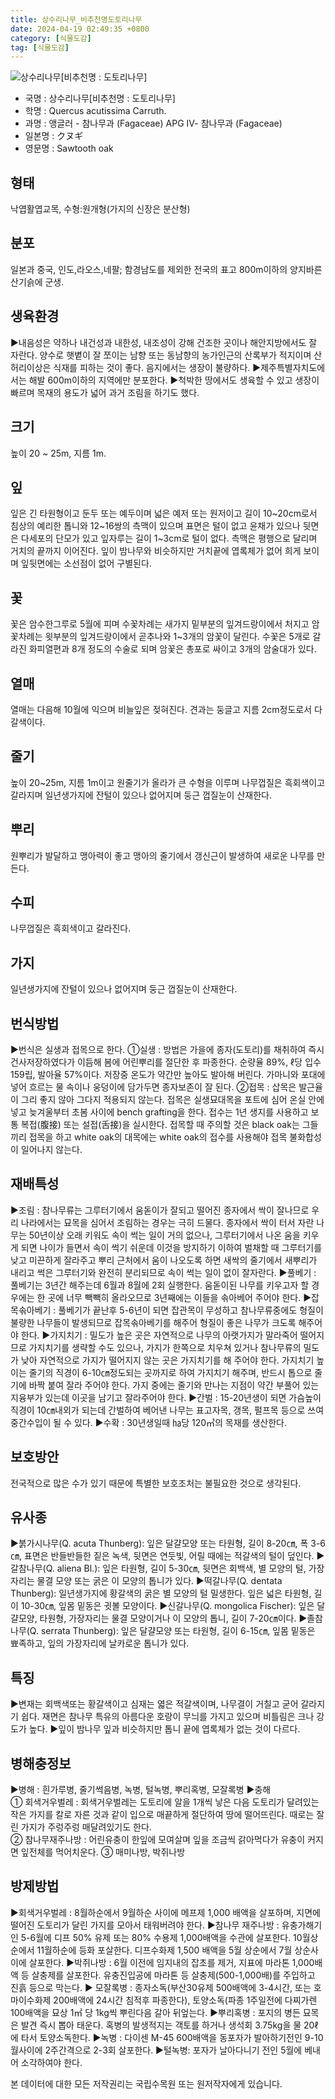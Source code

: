 ```yaml
---
title: 상수리나무_비추천명도토리나무
date: 2024-04-19 02:49:35 +0800
category: [식물도감]
tag: [식물도감]
---
```




![상수리나무[비추천명 : 도토리나무]](/fileUpload/plants/basic/Fagaceae/Quercus/6512/1_th2.JPG)
- 국명 : 상수리나무[비추천명 : 도토리나무]
- 학명 : Quercus acutissima Carruth.
- 과명 : 앵글러 - 참나무과 (Fagaceae) APG Ⅳ- 참나무과 (Fagaceae)
- 일본명 : クヌギ
- 영문명 : Sawtooth oak


## 형태
낙엽활엽교목, 수형:원개형(가지의 신장은 분산형)
## 분포
일본과 중국, 인도,라오스,네팔; 함경남도를 제외한 전국의 표고 800m이하의 양지바른 산기슭에 군생.
## 생육환경
▶내음성은 약하나 내건성과 내한성, 내조성이 강해 건조한 곳이나 해안지방에서도 잘 자란다. 양수로 햇볕이 잘 쪼이는 남향 또는 동남향의 농가인근의 산록부가 적지이며 산허리이상은 식재를 피하는 것이 좋다. 음지에서는 생장이 불량하다.▶제주특별자치도에서는 해발 600m이하의 지역에만 분포한다. ▶척박한 땅에서도 생육할 수 있고 생장이 빠르며 목재의 용도가 넓어 과거 조림을 하기도 했다.
## 크기
높이 20 ~ 25m, 지름 1m. 
## 잎
잎은 긴 타원형이고 둔두 또는 예두이며 넓은 예저 또는 원저이고 길이 10~20cm로서 침상의 예리한 톱니와 12~16쌍의 측맥이 있으며 표면은 털이 없고 윤채가 있으나 뒷면은 다세포의 단모가 있고 잎자루는 길이 1~3cm로 털이 없다. 측맥은 평행으로 달리며 거치의 끝까지 이어진다. 잎이 밤나무와 비슷하지만 거치끝에 엽록체가 없어 희게 보이며 잎뒷면에는 소선점이 없어 구별된다.
## 꽃
꽃은 암수한그루로 5월에 피며 수꽃차례는 새가지 밑부분의 잎겨드랑이에서 처지고 암꽃차례는 윗부분의 잎겨드랑이에서 곧추나와 1~3개의 암꽃이 달린다. 수꽃은 5개로 갈라진 화피열편과 8개 정도의 수술로 되며 암꽃은 총포로 싸이고 3개의 암술대가 있다.
## 열매
열매는 다음해 10월에 익으며 비늘잎은 젖혀진다. 견과는 둥글고 지름 2cm정도로서 다갈색이다.
## 줄기
높이 20~25m, 지름 1m이고 원줄기가 올라가 큰 수형을 이루며 나무껍질은 흑회색이고 갈라지며 일년생가지에 잔털이 있으나 없어지며 둥근 껍질눈이 산재한다.
## 뿌리
원뿌리가 발달하고 맹아력이 좋고 맹아의 줄기에서 갱신근이 발생하여 새로운 나무를 만든다.
## 수피
나무껍질은 흑회색이고 갈라진다.
## 가지
일년생가지에 잔털이 있으나 없어지며 둥근 껍질눈이 산재한다.
## 번식방법
▶번식은 실생과 접목으로 한다. ①실생 : 방법은 가을에 종자(도토리)를 채취하여 즉시 건사저장하였다가 이듬해 봄에 어린뿌리를 절단한 후 파종한다. 순량율 89%, ℓ당 입수 159립, 발아율 57%이다. 저장중 온도가 약간만 높아도 발아해 버린다. 가마니와 포대에 넣어 흐르는 물 속이나 웅덩이에 담가두면 종자보존이 잘 된다.②접목 : 삽목은 발근율이 그리 좋지 않아 그다지 적용되지 않는다. 접목은 실생묘대목을 포트에 심어 온실 안에 넣고 늦겨울부터 초봄 사이에 bench grafting을 한다. 접수는 1년 생지를 사용하고 보통 복접(腹接) 또는 설접(舌接)을 실시한다. 접목할 때 주의할 것은 black oak는 그들끼리 접목을 하고 white oak의 대목에는 white oak의 접수를 사용해야 접목 불화합성이 일어나지 않는다.
## 재배특성
▶조림 : 참나무류는 그루터기에서 움돋이가 잘되고 떨어진 종자에서 싹이 잘나므로 우리 나라에서는 묘목을 심어서 조림하는 경우는 극히 드물다. 종자에서 싹이 터서 자란 나무는 50년이상 오래 키워도 속이 썩는 일이 거의 없으나, 그루터기에서 나온 움을 키우게 되면 나이가 들면서 속이 썩기 쉬운데 이것을 방지하기 이하여 벌채할 때 그루터기를 낮고 미끈하게 잘라주고 뿌리 근처에서 움이 나오도록 하면 새싹의 줄기에서 새뿌리가 내리고 썩은 그루터기와 완전히 분리되므로 속이 썩는 일이 없이 잘자란다. ▶풀베기 : 풀베기는 3년간 해주는데 6월과 8월에 2회 실행한다. 움돋이된 나무를 키우고자 할 경우에는 한 곳에 너무 빽빽히 올라오므로 3년째에는 이들을 솎아베어 주어야 한다.▶잡목솎아베기 : 풀베기가 끝난후 5-6년이 되면 잡관목이 무성하고 참나무류중에도 형질이 불량한 나무들이 발생되므로 잡목솎아베기를 해주어 형질이 좋은 나무가 크도록 해주어야 한다. ▶가지치기 : 밀도가 높은 곳은 자연적으로 나무의 아랫가지가 말라죽어 떨어지므로 가지치기를 생략할 수도 있으나, 가지가 한쪽으로 치우쳐 있거나 참나무류의 밀도가 낮아 자연적으로 가지가 떨어지지 않는 곳은 가지치기를 해 주어야 한다. 가지치기 높이는 줄기의 직경이 6-10㎝정도되는 곳까지로 하여 가지치기 해주며, 반드시 톱으로 줄기에 바짝 붙여 잘라 주어야 한다. 가지 중에는 줄기와 만나는 지점이 약간 부풀어 있는 지융부가 있는데 이곳을 남기고 잘라주어야 한다. ▶간벌 : 15-20년생이 되면 가슴높이 직경이 10㎝내외가 되는데 간벌하여 베어낸 나무는 표고자목, 갱목, 펄프목 등으로 쓰여 중간수입이 될 수 있다. ▶수확 : 30년생일때 ㏊당 120㎥의 목재를 생산한다. 

## 보호방안
전국적으로 많은 수가 있기 때문에 특별한 보호조처는 불필요한 것으로 생각된다.
## 유사종
▶붉가시나무(Q. acuta Thunberg): 잎은 달걀모양 또는 타원형, 길이 8-20㎝, 폭 3-6㎝, 표면은 반들반들한 짙은 녹색, 뒷면은 연둣빛, 어릴 때에는 적갈색의 털이 덮인다.▶갈참나무(Q. aliena Bl.): 잎은 타원형, 길이 5-30㎝, 뒷면은 회백색, 별 모양의 털, 가장자리는 물결 모양 또는 굵은 이 모양의 톱니가 있다. ▶떡갈나무(Q. dentata Thunberg): 일년생가지에 황갈색의 굵은 별 모양의 털 밀생한다. 잎은 넓은 타원형, 길이 10-30㎝, 잎몸 밑동은 귓볼 모양이다.▶신갈나무(Q. mongolica Fischer): 잎은 달걀모양, 타원형, 가장자리는 물결 모양이거나 이 모양의 톱니, 길이 7-20㎝이다. ▶졸참나무(Q. serrata Thunberg): 잎은 달걀모양 또는 타원형, 길이 6-15㎝, 잎몸 밑동은 뾰족하고, 잎의 가장자리에 날카로운 톱니가 있다. 
## 특징
▶변재는 회백색또는 황갈색이고 심재는 엷은 적갈색이며, 나무결이 거칠고 굳어 갈라지기 쉽다. 재면은 참나무 특유의 아름다운 호랑이 무늬를 가지고 있으며 비틀림은 크나 강도가 높다. ▶잎이 밤나무 잎과 비슷하지만 톱니 끝에 엽록체가 없는 것이 다르다.
## 병해충정보
▶병해 : 흰가루병, 줄기썩음병, 녹병, 털녹병, 뿌리혹병, 모잘록병▶충해  ① 회색거우벌레 : 회색거우벌레는 도토리에 알을 1개씩 낳은 다음 도토리가 달려있는 작은 가지를 칼로 자른 것과 같이 입으로 매끝하게 절단하여 땅에 떨어뜨린다. 때로는 잘린 가지가 주렁주렁 매달려있기도 한다.  ② 참나무재주나방 : 어린유충이 한잎에 모여살며 잎을 조금씩 갉아먹다가 유충이 커지면 잎전체를 먹어치운다. ③ 매미나방, 박쥐나방
## 방제방법
▶회색거우벌레 : 8월하순에서 9월하순 사이에 메프제 1,000 배액을 살포하며, 지면에 떨어진 도토리가 달린 가지를 모아서 태워버려야 한다.▶참나무 재주나방 : 유충가해기인 5-6월에 디프 50% 유제 또는 80% 수용제 1,000배액을 수관에 살포한다. 10월상순에서 11월하순에 등화 포살한다. 디프수화제 1,500 배액을 5월 상순에서 7월 상순사이에 살포한다. ▶박쥐나방 : 6월 이전에 임지내의 잡초를 제거, 지표에 마라톤 1,000배액 등 살충제를 살포한다. 유충진입공에 마라톤 등 살충제(500-1,000배)를 주입하고 진흙 등으로 막는다.▶ 모잘록병 : 종자소독(부산30유제 500배액에 3-4시간, 또는 호마이수화제 200배액에 24시간 침적후 파종한다), 토양소독(파종 1주일전에 다찌가렌 100배액을 묘상 1㎡ 당 1kg씩 뿌린다음 갈아 뒤엎는다.▶뿌리혹병 : 포지의 병든 묘목은 발견 즉시 뽑아 태운다. 혹병의 발생적지는 객토를 하거나 생석회 3.75kg을 물 20ℓ에 타서 토양소독한다.▶녹병 : 다이센 M-45 600배액을 동포자가 발아하기전인 9-10월사이에 2주간격으로 2-3회 살포한다.▶털녹병: 포자가 날아다니기 전인 5월에 베내어 소각하여야 한다.






본 데이터에 대한 모든 저작권리는 국립수목원 또는 원저작자에게 있습니다.
